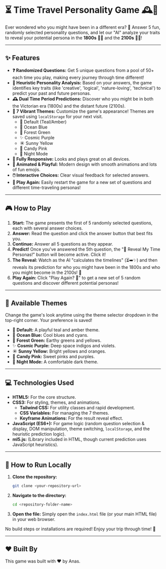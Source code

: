 # ⏳ Time Travel Personality Game 🕰️🚀



Ever wondered who you might have been in a different era? 🤔 Answer 5 fun, randomly selected personality questions, and let our "AI" analyze your traits to reveal your potential persona in the **1800s** 🎩🐴 and the **2100s** 🤖✨!

---

## ✨ Features

* **❓ Randomized Questions:** Get 5 unique questions from a pool of 50+ each time you play, making every journey through time different!
* **🧠 Heuristic Personality Analysis:** Based on your answers, the game identifies key traits (like 'creative', 'logical', 'nature-loving', 'technical') to predict your past and future personas.
* **🕰️ Dual Time Period Predictions:** Discover who you might be in both the Victorian era (1800s) and the distant future (2100s).
* **🎨 7 Vibrant Themes:** Customize the game's appearance! Themes are saved using `localStorage` for your next visit.
    * 🎨 Default (Teal/Amber)
    * 🌊 Ocean Blue
    * 🌲 Forest Green
    * ✨ Cosmic Purple
    * ☀️ Sunny Yellow
    * 🍬 Candy Pink
    * 🌙 Night Mode
* **📱 Fully Responsive:** Looks and plays great on all devices.
* **🤩 Animated & Playful:** Modern design with smooth animations and lots of fun emojis.
* **🖱️ Interactive Choices:** Clear visual feedback for selected answers.
* **🔁 Play Again:** Easily restart the game for a new set of questions and different time-traveling personas!

---

## 🎮 How to Play

1.  **Start:** The game presents the first of 5 randomly selected questions, each with several answer choices.
2.  **Answer:** Read the question and click the answer button that best fits you.
3.  **Continue:** Answer all 5 questions as they appear.
4.  **Predict!** Once you've answered the 5th question, the "🌌 Reveal My Time Personas!" button will become active. Click it!
5.  **The Reveal:** Watch as the AI "calculates the timelines" (⏳➡️✨) and then reveals its prediction for who you might have been in the 1800s and who you might become in the 2100s! 🎉
6.  **Play Again:** Click "Play Again? 🔁" to get a new set of 5 random questions and discover different potential personas!

---

## 🎨 Available Themes

Change the game's look anytime using the theme selector dropdown in the top-right corner. Your preference is saved!

* 🎨 **Default:** A playful teal and amber theme.
* 🌊 **Ocean Blue:** Cool blues and cyans.
* 🌲 **Forest Green:** Earthy greens and yellows.
* ✨ **Cosmic Purple:** Deep space indigos and violets.
* ☀️ **Sunny Yellow:** Bright yellows and oranges.
* 🍬 **Candy Pink:** Sweet pinks and purples.
* 🌙 **Night Mode:** A comfortable dark theme.

---

## 💻 Technologies Used

* **HTML5:** For the core structure.
* **CSS3:** For styling, themes, and animations.
    * **Tailwind CSS:** For utility classes and rapid development.
    * **CSS Variables:** For managing the 7 themes.
    * **Keyframe Animations:** For the result reveal effect.
* **JavaScript (ES6+):** For game logic (random question selection & display, DOM manipulation, theme switching, `localStorage`, and the heuristic prediction logic).
* **ml5.js:** (Library included in HTML, though current prediction uses JavaScript heuristics).

---

## 🏃 How to Run Locally

1.  **Clone the repository:**
    ```bash
    git clone <your-repository-url>
    ```
2.  **Navigate to the directory:**
    ```bash
    cd <repository-folder-name>
    ```
3.  **Open the file:** Simply open the `index.html` file (or your main HTML file) in your web browser.

No build steps or installations are required! Enjoy your trip through time! 🚀

---

## ❤️ Built By

This game was built with ❤️ by Anas.
